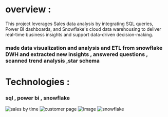 # overview :
This project leverages Sales data analysis by integrating SQL queries, Power BI dashboards, and Snowflake's cloud data warehousing to deliver real-time business insights and support data-driven decision-making.
### made data visualization and analysis and ETL from snowflake DWH and extracted new insights , answered questions , scanned trend analysis ,star schema  
# Technologies : 
 ### sql , power bi , snowflake
![sales by time](https://github.com/user-attachments/assets/f77aa722-15a3-4037-bbee-33c7a6ddc529)
![customer page](https://github.com/user-attachments/assets/f99ca19a-0919-4f4b-a738-ed93359db041)
![image](https://github.com/user-attachments/assets/554057f6-bf4c-4d79-8414-31dcd6e080e8)
![snowflake](https://github.com/user-attachments/assets/ff1bfc0a-9544-419a-9853-5d8a4b1bf1e4)



